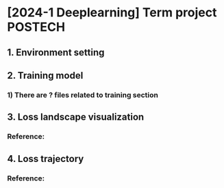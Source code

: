 # [2024-1 Deeplearning] Term project POSTECH
## 1. Environment setting

## 2. Training model
### 1) There are ? files related to training section

## 3. Loss landscape visualization
### Reference: 

## 4. Loss trajectory
### Reference: 
